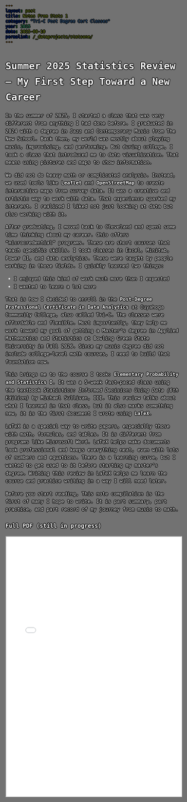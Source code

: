 ```yaml
---
layout: post
title: Notes From Stats 1
category: "Tri-C Post Degree Cert Classes"
year: 2025
date: 2025-08-10
permalink: /_dataprojects/statsone/
---
```


<link rel="shortcut icon" href="/assets/favicon.ico" type="image/x-icon">
<link rel="icon" href="/assets/favicon.ico" type="image/x-icon">

<style>
body {
  color: white;
  font-family: monospace;
  font-size: 16px;
  line-height: 1.6;
  margin: 0;
  min-height: 100vh;
  background-image: url('/assets/treedooo.gif');
  background-size: cover;
  background-position: center;
  background-attachment: fixed;
  position: relative;
  text-shadow: 
  0 0 0 black,
  1px 0 0 black,
  -1px 0 0 black,
  0 1px 0 black,
  0 -1px 0 black,
  1px 1px 0 black,
  -1px -1px 0 black,
  1px -1px 0 black,
  -1px 1px 0 black,
  2px 0 0 black,
  -2px 0 0 black,
  0 2px 0 black,
  0 -2px 0 black;
}

body::before {
  content: "";
  position: fixed;
  top: 0; left: 0; right: 0; bottom: 0;
  background: rgba(0, 0, 0, 0.55); /* darken background slightly */
  z-index: -1;
}

a {
  color: #fff;
  text-decoration: underline;
}

/* Strong, crisp shadow outline 
body, a {
  text-shadow: 
    2px 2px 4px rgba(0,0,0,1),    tight drop shadow 
    -2px -2px 4px rgba(0,0,0,1),  outline in opposite direction 
    0px 0px 8px rgba(0,0,0,1);    subtle glow to soften edges 
}
*/

</style>

<div id="scrollTrack">
  <div id="verticalScrollProgress"></div>
</div>

<style>
#scrollTrack {
  position: fixed;
  top: 25%;
  left: 50%;
  transform: translateX(-700px);
  width: 5px;
  height: 50%;
  background-color: rgba(255, 255, 255, 0.1);
  z-index: 9998;
}

#verticalScrollProgress {
  position: absolute;
  top: 0;
  left: 0;
  width: 100%;
  height: 0%;
  background-color: #5bff32;
  z-index: 9999;
}

</style>

<script>
window.onscroll = function() {
  const track = document.getElementById("scrollTrack");
  const bar = document.getElementById("verticalScrollProgress");
  
  const scrollTop = document.documentElement.scrollTop || document.body.scrollTop;
  const scrollHeight = document.documentElement.scrollHeight - document.documentElement.clientHeight;
  const scrollPercent = (scrollTop / scrollHeight) * 100;
  
  // Keep the green bar inside the track
  bar.style.height = scrollPercent + "%";
};
</script>




# Summer 2025 Statistics Review – My First Step Toward a New Career 

In the summer of 2025, I started a class that was very different from anything I had done before. I graduated in 2024 with a degree in Jazz and Contemporary Music from The New School. Back then, my world was mostly about playing music, improvising, and performing. But during college, I took a class that introduced me to data visualization. That means using pictures and maps to show information.

We did not do heavy math or complicated analysis. Instead, we used tools like **Leaflet** and **OpenStreetMap** to create interactive maps from survey data. It was a creative and artistic way to work with data. That experience sparked my interest. I realized I liked not just looking at data but also working with it.

After graduating, I moved back to Cleveland and spent some time thinking about my career. Ohio offers “microcredential” programs. These are short courses that teach specific skills. I took classes in Excel, Minitab, Power BI, and data analytics. These were taught by people working in those fields. I quickly learned two things:

- I enjoyed this kind of work much more than I expected
- I wanted to learn a lot more

That is how I decided to enroll in the **Post-Degree Professional Certificate in Data Analytics** at Cuyahoga Community College, also called Tri-C. The classes were affordable and flexible. Most importantly, they help me work toward my goal of getting a Master’s degree in Applied Mathematics and Statistics at Bowling Green State University in Fall 2026. Since my music degree did not include college-level math courses, I need to build that foundation now.

This brings me to the course I took: **Elementary Probability and Statistics I**. It was a 5-week fast-paced class using the textbook *Statistics: Informed Decisions Using Data (6th Edition)* by Michael Sullivan, III. This review talks about what I learned in that class, but it also marks something new, it is the first document I wrote using **LaTeX**.

LaTeX is a special way to write papers, especially those with math, formulas, and tables. It is different from programs like Microsoft Word. LaTeX helps make documents look professional and keeps everything neat, even with lots of numbers and equations. There is a learning curve, but I wanted to get used to it before starting my master’s degree. Writing this review in LaTeX helps me learn the course and practice writing in a way I will need later.

Before you start reading, This note compilation is the first of many I hope to write. It is part summary, part practice, and part record of my journey from music to math.


### Full PDF (still in progress)

<iframe src="{{ site.url }}/assets/test.pdf" width="100%" height="850px"></iframe>